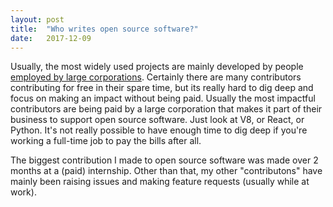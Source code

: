 ```yaml
---
layout: post
title:  "Who writes open source software?"
date:   2017-12-09
---
```


Usually, the most widely used projects are mainly developed by people 
[employed by large corporations](https://en.wikipedia.org/wiki/Linux#Community). 
Certainly there are many contributors contributing for free in their spare time,
but its really hard to dig deep and focus on making an impact 
without being paid. Usually the most impactful contributors are being paid by a large corporation
that makes it part of their business to support open source software.
Just look at V8, or React, or Python.
It's not really possible to have enough time to dig deep if you're
working a full-time job to pay the bills after all.

The biggest contribution I made to open source software
was made over 2 months at a (paid) internship.
Other than that, my other "contributons" have mainly been raising issues 
and making feature requests (usually while at work).
